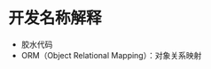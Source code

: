 # 开发名称解释

<!--
create time: 2018-01-31 00:08:37
Author: <TODO: 请写上你的名字>

This file is created by Marboo<http://marboo.io> template file $MARBOO_HOME/.media/starts/default.md
本文件由 Marboo<http://marboo.io> 模板文件 $MARBOO_HOME/.media/starts/default.md 创建
-->

* 胶水代码
* ORM（Object Relational Mapping）：对象关系映射